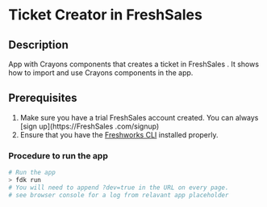  # Ticket Creator in FreshSales


## Description

App with Crayons components that creates a ticket in FreshSales
. It shows how to import and use Crayons components in the app.

## Prerequisites

1. Make sure you have a trial FreshSales
 account created. You can always [sign up](https://FreshSales
.com/signup)
2. Ensure that you have the [Freshworks CLI](https://community.developers.freshworks.com/t/what-are-the-prerequisites-to-install-the-freshworks-cli/234) installed properly.

### Procedure to run the app

```sh
# Run the app
> fdk run
# You will need to append ?dev=true in the URL on every page.
# see browser console for a log from relavant app placeholder
```
